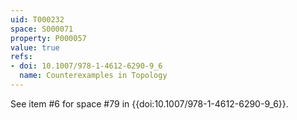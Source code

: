 ```yaml
---
uid: T000232
space: S000071
property: P000057
value: true
refs:
- doi: 10.1007/978-1-4612-6290-9_6
  name: Counterexamples in Topology
---
```


See item #6 for space #79 in {{doi:10.1007/978-1-4612-6290-9_6}}.
